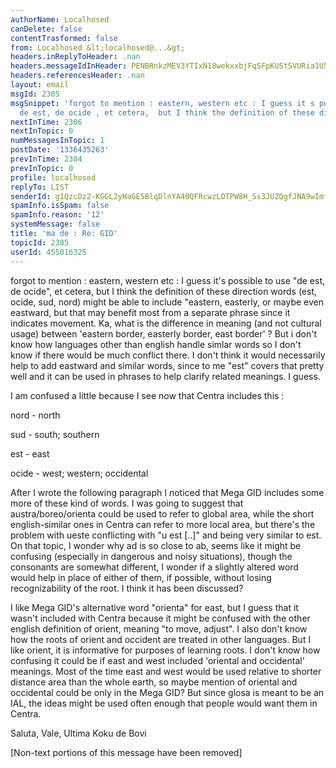 ```yaml
---
authorName: Localhosed
canDelete: false
contentTrasformed: false
from: Localhosed &lt;localhosed@...&gt;
headers.inReplyToHeader: .nan
headers.messageIdInHeader: PENBRnkzMEV3YTIxN18wekxxbjFqSFpKUStSVURia1U5Yllwa2o9d2JuRlViMC1WMXdKQUBtYWlsLmdtYWlsLmNvbT4=
headers.referencesHeader: .nan
layout: email
msgId: 2305
msgSnippet: 'forgot to mention : eastern, western etc : I guess it s possible to use
  de est, de ocide , et cetera,  but I think the definition of these direction words'
nextInTime: 2306
nextInTopic: 0
numMessagesInTopic: 1
postDate: '1336435263'
prevInTime: 2304
prevInTopic: 0
profile: localhosed
replyTo: LIST
senderId: g1QzcDz2-KGGL2yHaGE5BlqDlnYA40QFRcwzLOTPW8H_Ss3JUZQgfJNA9wImfOTLDQFH2pONurI-B9RmziLEEFfm1s5eKPXu
spamInfo.isSpam: false
spamInfo.reason: '12'
systemMessage: false
title: 'ma de : Re: GID'
topicId: 2305
userId: 455016325
---
```


forgot to mention :
eastern, western etc :
I guess it's possible to use "de est, de ocide", et cetera,  but I think
the definition of these direction words (est, ocide, sud, nord) might be
able to include "eastern, easterly, or maybe even eastward, but that may
benefit most from a separate phrase since it indicates movement. Ka, what
is the difference in meaning (and not cultural usage) between 'eastern
border, easterly border, east border' ?  But i don't know how languages
other than english handle simlar words so I don't know if there would be
much conflict there. I don't think it would necessarily help to add
eastward and similar words, since  to me "est" covers that pretty well and
it can be used in phrases to help clarify related meanings. I guess.

I am confused a little because I see now that Centra includes this :

nord - north

sud - south; southern

est - east

ocide - west; western; occidental

After I wrote the following paragraph I noticed that Mega GID includes some
more of these kind of words. I was going to suggest that
austra/boreo/orienta could be used to refer to global area, while the short
english-similar ones in Centra can refer to more local area, but there's
the problem with ueste conflicting with "u est [..]" and being very similar
to est.
 On that topic, I wonder why ad is so close to ab, seems like it might be
confusing (especially in dangerous and noisy situations), though the
consonants are somewhat different, I wonder if a slightly altered word
would help in place of either of them, if possible, without losing
recognizability of the root. I think it has been discussed?

 I like Mega GID's alternative word "orienta" for east, but I guess that it
wasn't included with Centra because it might be confused with the other
english definition of orient, meaning "to move, adjust". I also don't know
how the roots of orient and occident are treated in other languages. But I
like orient, it is informative for purposes of learning roots. I don't know
how confusing it could be if east and west included 'oriental and
occidental' meanings. Most of the time east and west would be used relative
to shorter distance area than the whole earth, so maybe mention of oriental
and occidental could be only in the Mega GID? But since glosa is meant to
be an IAL, the ideas might be used often enough that people would want them
in Centra.

Saluta,
Vale,
Ultima Koku de Bovi


[Non-text portions of this message have been removed]


